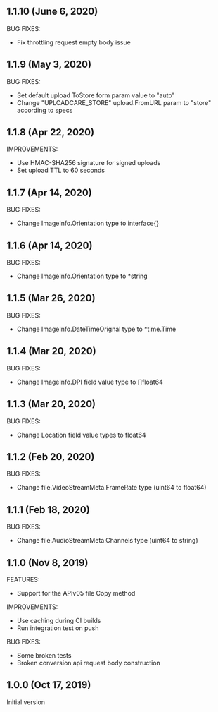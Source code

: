 ## 1.1.10 (June 6, 2020)

BUG FIXES:

* Fix throttling request empty body issue

## 1.1.9 (May 3, 2020)

BUG FIXES:

* Set default upload ToStore form param value to "auto" 
* Change "UPLOADCARE_STORE" upload.FromURL param to "store" according to specs

## 1.1.8 (Apr 22, 2020)

IMPROVEMENTS:

* Use HMAC-SHA256 signature for signed uploads
* Set upload TTL to 60 seconds

## 1.1.7 (Apr 14, 2020)

BUG FIXES:

* Change ImageInfo.Orientation type to interface{} 

## 1.1.6 (Apr 14, 2020)

BUG FIXES:

* Change ImageInfo.Orientation type to \*string

## 1.1.5 (Mar 26, 2020)

BUG FIXES:

* Change ImageInfo.DateTimeOrignal type to \*time.Time

## 1.1.4 (Mar 20, 2020)

BUG FIXES:

* Change ImageInfo.DPI field value type to []float64

## 1.1.3 (Mar 20, 2020)

BUG FIXES:

* Change Location field value types to float64

## 1.1.2 (Feb 20, 2020)

BUG FIXES:

* Change file.VideoStreamMeta.FrameRate type (uint64 to float64)

## 1.1.1 (Feb 18, 2020)

BUG FIXES:

* Change file.AudioStreamMeta.Channels type (uint64 to string)

## 1.1.0 (Nov 8, 2019)

FEATURES:

* Support for the APIv05 file Copy method

IMPROVEMENTS:

* Use caching during CI builds
* Run integration test on push

BUG FIXES:

* Some broken tests
* Broken conversion api request body construction

## 1.0.0 (Oct 17, 2019)

Initial version
